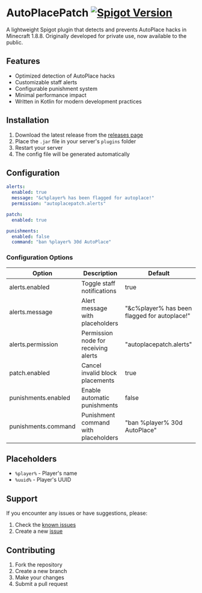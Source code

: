 # AutoPlacePatch [![Spigot Version](https://img.shields.io/badge/Spigot-1.8.8-orange.svg)](https://www.spigotmc.org/)
A lightweight Spigot plugin that detects and prevents AutoPlace hacks in Minecraft 1.8.8. Originally developed for private use, now available to the public.

## Features

- Optimized detection of AutoPlace hacks
- Customizable staff alerts
- Configurable punishment system
- Minimal performance impact
- Written in Kotlin for modern development practices

## Installation

1. Download the latest release from the [releases page](https://github.com/quadflame/AutoPlacePatch/releases)
2. Place the `.jar` file in your server's `plugins` folder
3. Restart your server
4. The config file will be generated automatically

## Configuration

```yaml
alerts:
  enabled: true
  message: "&c%player% has been flagged for autoplace!"
  permission: "autoplacepatch.alerts"

patch:
  enabled: true

punishments:
  enabled: false
  command: "ban %player% 30d AutoPlace"
```

### Configuration Options
| Option | Description | Default |
|--------|-------------|---------|
| alerts.enabled | Toggle staff notifications | true |
| alerts.message | Alert message with placeholders | "&c%player% has been flagged for autoplace!" |
| alerts.permission | Permission node for receiving alerts | "autoplacepatch.alerts" |
| patch.enabled | Cancel invalid block placements | true |
| punishments.enabled | Enable automatic punishments | false |
| punishments.command | Punishment command with placeholders | "ban %player% 30d AutoPlace" |

## Placeholders
- `%player%` - Player's name
- `%uuid%` - Player's UUID

## Support
If you encounter any issues or have suggestions, please:
1. Check the [known issues](https://github.com/quadflame/AutoPlacePatch/issues)
2. Create a new [issue](https://github.com/quadflame/AutoPlacePatch/issues/new)

## Contributing
1. Fork the repository
2. Create a new branch
3. Make your changes
4. Submit a pull request
